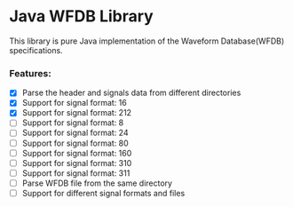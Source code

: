 # Java WFDB Library
This library is pure Java implementation of the Waveform Database(WFDB) specifications.

### Features:
- [x] Parse the header and signals data from different directories
- [x] Support for signal format: 16
- [x] Support for signal format: 212
- [ ] Support for signal format: 8
- [ ] Support for signal format: 24
- [ ] Support for signal format: 80
- [ ] Support for signal format: 160
- [ ] Support for signal format: 310
- [ ] Support for signal format: 311
- [ ] Parse WFDB file from the same directory
- [ ] Support for different signal formats and files
